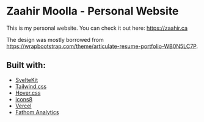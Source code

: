 # Zaahir Moolla - Personal Website

This is my personal website. You can check it out here: https://zaahir.ca

The design was mostly borrowed from https://wrapbootstrap.com/theme/articulate-resume-portfolio-WB0N5LC7P.

## Built with:

- [SvelteKit](https://kit.svelte.dev)
- [Tailwind.css](https://tailwindcss.com)
- [Hover.css](https://ianlunn.github.io/Hover)
- [icons8](https://icons8.com)
- [Vercel](https://vercel.com/home)
- [Fathom Analytics](https://usefathom.com)
